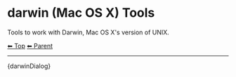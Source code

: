 # darwin (Mac OS X) Tools

Tools to work with Darwin, Mac OS X's version of UNIX.

<!-- TEMPLATE header 2 -->
[⬅ Top](index.md) [⬅ Parent ](../index.md)
<hr />

{darwinDialog}
